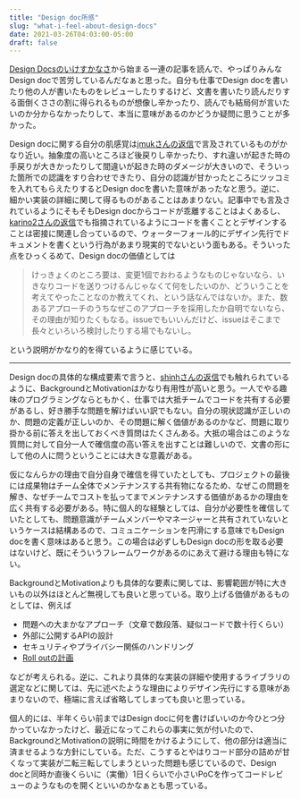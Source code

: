 ```yaml
---
title: "Design doc所感"
slug: "what-i-feel-about-design-docs"
date: 2021-03-26T04:03:00-05:00
draft: false
---
```


[Design Docsのいけすかなさ](https://messagepassing.github.io/011-designdocs/01-morrita/)から始まる一連の記事を読んで、やっぱりみんなDesign docで苦労しているんだなぁと思った。自分も仕事でDesign docを書いたり他の人が書いたものをレビューしたりするけど、文書を書いたり読んだりする面倒くささの割に得られるものが想像し辛かったり、読んでも結局何が言いたいのか分からなかったりして、本当に意味があるのかどうか疑問に思うことが多かった。

Design docに関する自分の肌感覚は[jmukさんの返信](https://messagepassing.github.io/011-designdocs/05-jmuk/)で言及されているものがかなり近い。抽象度の高いところほど後戻りし辛かったり、すれ違いが起きた時の手戻りが大きかったりして間違いが起きた時のダメージが大きいので、そういった箇所での認識をすり合わせできたり、自分の認識が甘かったところにツッコミを入れてもらえたりするとDesign docを書いた意味があったなと思う。逆に、細かい実装の詳細に関して得るものがあることはあまりない。記事中でも言及されているようにそもそもDesign docからコードが乖離することはよくあるし、[karino2さんの返信](https://messagepassing.github.io/011-designdocs/02-karino2/)でも指摘されているようにコードを書くこととデザインすることは密接に関連し合っているので、ウォーターフォール的にデザイン先行でドキュメントを書くという行為があまり現実的でないという面もある。そういった点をひっくるめて、Design docの価値としては

> けっきょくのところ要は、変更1個でおわるようなものじゃないなら、いきなりコードを送りつけるんじゃなくて何をしたいのか、どういうことを考えてやったことなのか教えてくれ、という話なんではないか。また、数あるアプローチのうちなぜこのアプローチを採用したか自明でないなら、その理由が知りたくもなる。issueでもいいんだけど、issueはそこまで長々といろいろ検討したりする場でもないし。

という説明がかなり的を得ているように感じている。

----

Design docの具体的な構成要素で言うと、[shinhさんの返信](https://messagepassing.github.io/011-designdocs/04-shinh/)でも触れられているように、BackgroundとMotivationはかなり有用性が高いと思う。一人でやる趣味のプログラミングならともかく、仕事では大抵チームでコードを共有する必要があるし、好き勝手な問題を解けばいい訳でもない。自分の現状認識が正しいのか、問題の定義が正しいのか、その問題に解く価値があるのかなど、問題に取り掛かる前に答えを出しておくべき質問はたくさんある。大抵の場合はこのような質問に対して自分一人で確信度の高い答えを出すことは難しいので、文書の形にして他の人に問うということには大きな意義がある。

仮になんらかの理由で自分自身で確信を得ていたとしても、プロジェクトの最後には成果物はチーム全体でメンテナンスする共有物になるため、なぜこの問題を解き、なぜチームでコストを払ってまでメンテナンスする価値があるかの理由を広く共有する必要がある。特に個人的な経験としては、自分が必要性を確信していたとしても、問題意識がチームメンバーやマネージャーと共有されていないというケースは結構あるので、コミュニケーションを円滑にする意味でもDesign docを書く意味はあると思う。この場合は必ずしもDesign docの形を取る必要はないけど、既にそういうフレームワークがあるのにあえて避ける理由も特にない。

BackgroundとMotivationよりも具体的な要素に関しては、影響範囲が特に大きいもの以外はほとんど無視しても良いと思っている。取り上げる価値があるものとしては、例えば

* 問題への大まかなアプローチ（文章で数段落、疑似コードで数十行くらい）
* 外部に公開するAPIの設計
* セキュリティやプライバシー関係のハンドリング
* [Roll outの計画](https://twitter.com/draftcode/status/1375350498874683399)

などが考えられる。逆に、これより具体的な実装の詳細や使用するライブラリの選定などに関しては、先に述べたような理由によりデザイン先行にする意味があまりないので、極端に言えば省略してしまっても良いと思っている。

個人的には、半年くらい前まではDesign docに何を書けばいいのか今ひとつ分かっていなかったけど、最近になってこれらの事実に気が付いたので、BackgroundとMotivationの説明に時間をかけるようにして、他の部分は適当に済ませるような方針にしている。ただ、こうするとやはりコード部分の詰めが甘くなって実装が二転三転してしまうといった問題も感じているので、Design docと同時か直後くらいに（実働）1日くらいで小さいPoCを作ってコードレビューのようなものを開くといいのかなぁとも思っている。